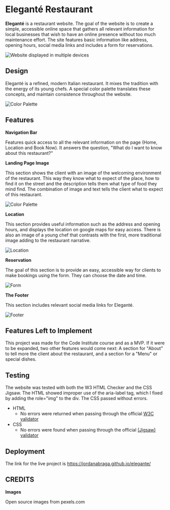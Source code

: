 # Eleganté Restaurant

**Eleganté** is a restaurant website. The goal of the website is to create a simple, accessible online space that gathers all relevant information for local businesses that wish to have an online presence without too much maintenance effort. The site features basic information like address, opening hours, social media links and includes a form for reservations.

![Website displayed in multiple devices](https://imgtr.ee/images/2023/07/19/54c320c1796a5c0c954789d2d85afd57.jpeg)

## Design

Eleganté is a refined, modern Italian restaurant. It mixes the tradition with the energy of its young chefs. A special color palette translates these concepts, and maintain consistence throughout the website.

![Color Palette](https://imgtr.ee/images/2023/07/19/57d46f2e31656d8a6d6f8c585ca045d1.png)

## Features

**Navigation Bar**

Features quick access to all the relevant information on the page (Home, Location and Book Now). It answers the question, "What do I want to know about this restaurant?"

**Landing Page Image**

This section shows the client with an image of the welcoming environment of the restaurant. This way they know what to expect of the place, how to find it on the street and the description tells them what type of food they mind find. The combination of image and text tells the client what to expect of this restaurant. 

![Color Palette](https://imgtr.ee/images/2023/07/19/1bad71fa1735df1d0cfa66054c172498.png)

**Location**

This section provides useful information such as the address and opening hours, and displays the location on google maps for easy access. There is also an image of a young chef that contrasts with the first, more traditional image adding to the restaurant narrative.

![Location](https://imgtr.ee/images/2023/07/19/fddd693eff8b906c43785dac5d867de0.png)

**Reservation**

The goal of this section is to provide an easy, accessible way for clients to make bookings using the form. They can choose the date and time. 

![Form](https://imgtr.ee/images/2023/07/19/60544a6ef307b34350780c88b804f3ee.png)

**The Footer**

This section includes relevant social media links for Eleganté. 

![Footer](https://imgtr.ee/images/2023/07/19/613f81825d411e8222efe9c93c926977.png)

## Features Left to Implement

This project was made for the Code Institute course and as a MVP. If it were to be expanded, two other features would come next: A section for "About" to tell more the client about the restaurant, and a section for a "Menu" or special dishes. 

## Testing 

The website was tested with both the W3 HTML Checker and the CSS Jigsaw. The HTML showed improper use of the aria-label tag, which I fixed by adding the role="img" to the div. The CSS passed without errors. 

- HTML
  - No errors were returned when passing through the official [W3C validator](https://validator.w3.org/nu/?doc=https%3A%2F%2Fcode-institute-org.github.io%2Flove-running-2.0%2Findex.html)
- CSS
  - No errors were found when passing through the official [(Jigsaw) validator](https://jigsaw.w3.org/css-validator/validator?uri=https%3A%2F%2Fvalidator.w3.org%2Fnu%2F%3Fdoc%3Dhttps%253A%252F%252Fcode-institute-org.github.io%252Flove-running-2.0%252Findex.html&profile=css3svg&usermedium=all&warning=1&vextwarning=&lang=en#css)

## Deployment

The link for the live project is https://jordanabraga.github.io/elegante/

## CREDITS

**Images**

Open source images from pexels.com

